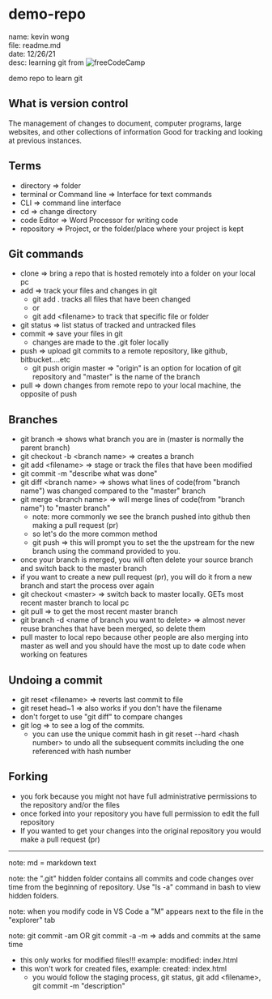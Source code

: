 # demo-repo
name: kevin wong\
file: readme.md\
date: 12/26/21\
desc: learning git from ![freeCodeCamp](https://www.youtube.com/watch?v=RGOj5yH7evk&t=192s)

demo repo to learn git

## What is version control
The management of changes to document, computer programs, large websites, and other collections of information
Good for tracking and looking at previous instances.




## Terms
* directory => folder
* terminal or Command line => Interface for text commands
* CLI => command line interface
* cd => change directory
* code Editor => Word Processor for writing code
* repository => Project, or the folder/place where your project is kept

## Git commands
* clone => bring a repo that is hosted remotely into a folder on your local pc
* add => track your files and changes in git
   * git add . tracks all files that have been changed
   * or
   * git add \<filename\> to track that specific file or folder
* git status => list status of tracked and untracked files
* commit => save your files in git
   * changes are made to the .git foler locally
* push => upload git commits to a remote repository, like github, bitbucket....etc
   * git push origin master => "origin" is an option for location of git repository and "master" is the name of the branch
* pull => down changes from remote repo to your local machine, the opposite of push

## Branches
* git branch => shows what branch you are in (master is normally the parent branch)
* git checkout -b \<branch name\> => creates a branch
* git add \<filename\> => stage or track the files that have been modified
* git commit -m "describe what was done"
* git diff \<branch name\> => shows what lines of code(from "branch name") was changed compared to the "master" branch
* git merge \<branch name\> => will merge lines of code(from "branch name") to "master branch"
   * note: more commonly we see the branch pushed into github then making a pull request (pr)
   * so let's do the more common method
   * git push => this will prompt you to set the the upstream for the new branch using the command provided to you.
* once your branch is merged, you will often delete your source branch and switch back to the master branch
* if you want to create a new pull request (pr), you will do it from a new branch and start the process over again
* git checkout \<master\> => switch back to master locally. GETs most recent master branch to local pc
* git pull => to get the most recent master branch
* git branch -d \<name of branch you want to delete\> => almost never reuse branches that have been merged, so delete them
* pull master to local repo because other people are also merging into master as well and you should have the most up to date code when working on features

## Undoing a commit
* git reset \<filename\> => reverts last commit to file
* git reset head~1 => also works if you don't have the filename
* don't forget to use "git diff" to compare changes
* git log => to see a log of the commits.
   * you can use the unique commit hash in git reset --hard \<hash number\> to undo all the subsequent commits including the one referenced with hash number

## Forking
* you fork because you might not have full administrative permissions to the repository and/or the files
* once forked into your repository you have full permission to edit the full repository
* If you wanted to get your changes into the original repository you would make a pull request (pr)


------------------------------------------------------------------------------------------------------------------------------------------------------------

note: md = markdown text

note: the ".git" hidden folder contains all commits and code changes over time from the beginning of repository. Use "ls -a" command in bash to view hidden folders.

note: when you modify code in VS Code a "M" appears next to the file in the "explorer" tab

note: git commit -am OR git commit -a -m => adds and commits at the same time
   * this only works for modified files!!! example: modified: index.html
   * this won't work for created files, example: created: index.html
      * you would follow the staging process, git status, git add \<filename\>, git commit -m "description"
 
